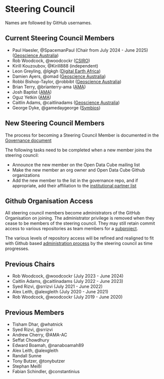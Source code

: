 # Steering Council

Names are followed by GitHub usernames.

## Current Steering Council Members

- Paul Haesler, @SpacemanPaul (Chair from July 2024 - June 2025) ([Geoscience Australia](http://www.ga.gov.au/))
- Rob Woodcock, @woodcockr ([CSIRO](https://www.csiro.au/))
- Kirill Kouzoubov, @Kirill888 (independent)
- Leon Greyling, @lgkgh ([Digital Earth Africa](https://www.digitalearthafrica.org/))
- Damien Ayers, @omad ([Geoscience Australia](http://www.ga.gov.au/))
- Robbi Bishop-Taylor, @robbibt ([Geoscience Australia](http://www.ga.gov.au/))
- Brian Terry, @brianterry-ama ([AMA](http://www.ama-inc.com/))
- Josh Baptist ([AMA](http://www.ama-inc.com/))
- Oguz Yetkin ([AMA](http://www.ama-inc.com/))
- Caitlin Adams, @caitlinadams ([Geoscience Australia](http://www.ga.gov.au/))
- George Dyke, @gamedaygeorge ([Symbios](http://symbios.space))

## New Steering Council Members

The process for becoming a Steering Council Member is documented in the [Governance document](governance.md#council-membership)

The following tasks need to be completed when a new member joins the steering council:

- Announce the new member on the Open Data Cube mailing list
- Make the new member an org owner and Open Data Cube Github organizations
- Add the new member to the list in the governance repo, and if appropriate, add their affiliation to the [institutional partner list](people.md)

## Github Organisation Access

All steering council members become administrators of the GitHub Organisation on joining. The administrator privilege is removed when they cease to be members of the steering council. They may still retain commit access to various repositories as team members for a [subproject](./newsubprojects.md).

The various levels of repository access will be refined and realigned to fit with Github based [administration process](https://docs.github.com/en/organizations/managing-peoples-access-to-your-organization-with-roles/roles-in-an-organization) by the steering council as time progresses.

## Previous Chairs
- Rob Woodcock, @woodcockr (July 2023 - June 2024)
- Caitlin Adams, @caitlinadams (July 2022 - June 2023)
- Syed Rizvi, @srrizvi (July 2021 - June 2022)
- Alex Leith, @alexgleith (July 2020 - June 2021)
- Rob Woodcock, @woodcockr (July 2019 - June 2020)

## Previous Members
- Tisham Dhar, @whatnick
- Syed Rizvi, @srrizvi
- Andrew Cherry, @AMA-AC
- Seffat Chowdhury
- Edward Boamah, @nanaboamah89
- Alex Leith, @alexgleith
- Randall Sunne
- Tony Butzer, @tonybutzer
- Stephan Meißl
- Fabian Schindler, @constantinius
